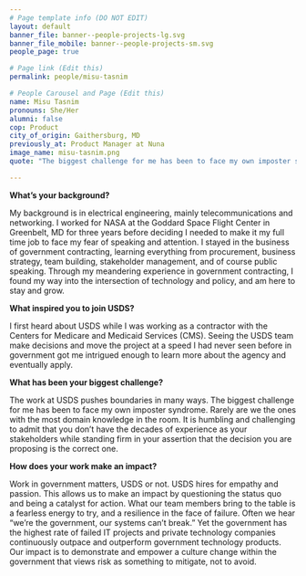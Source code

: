 ```yaml
---
# Page template info (DO NOT EDIT)
layout: default
banner_file: banner--people-projects-lg.svg
banner_file_mobile: banner--people-projects-sm.svg
people_page: true

# Page link (Edit this)
permalink: people/misu-tasnim

# People Carousel and Page (Edit this)
name: Misu Tasnim
pronouns: She/Her
alumni: false
cop: Product
city_of_origin: Gaithersburg, MD
previously_at: Product Manager at Nuna
image_name: misu-tasnim.png
quote: "The biggest challenge for me has been to face my own imposter syndrome."

---
```


**What’s your background?**

My background is in electrical engineering, mainly telecommunications and networking. I worked for NASA at the Goddard Space Flight Center in Greenbelt, MD for three years before deciding I needed to make it my full time job to face my fear of speaking and attention.
I stayed in the business of government contracting, learning everything from procurement, business strategy, team building, stakeholder management, and of course public speaking.
Through my meandering experience in government contracting, I found my way into the intersection of technology and policy, and am here to stay and grow.

**What inspired you to join USDS?**

I first heard about USDS while I was working as a contractor with the Centers for Medicare and Medicaid Services (CMS). Seeing the USDS team make decisions and move the project at a speed I had never seen before in government got me intrigued enough to learn more about the agency and eventually apply.

**What has been your biggest challenge?**

The work at USDS pushes boundaries in many ways. The biggest challenge for me has been to face my own imposter syndrome. Rarely are we the ones with the most domain knowledge in the room. It is humbling and challenging to admit that you don’t have the decades of experience as your stakeholders while standing firm in your assertion that the decision you are proposing is the correct one.

**How does your work make an impact?**

Work in government matters, USDS or not. USDS hires for empathy and passion. This allows us to make an impact by questioning the status quo and being a catalyst for action. What our team members bring to the table is a fearless energy to try, and a resilience in the face of failure.
Often we hear “we’re the government, our systems can’t break.” Yet the government has the highest rate of failed IT projects and private technology companies continuously outpace and outperform government technology products.
Our impact is to demonstrate and empower a culture change within the government that views risk as something to mitigate, not to avoid.
